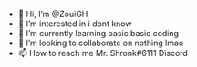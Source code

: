 - 👋 Hi, I’m @ZouiGH
- 👀 I’m interested in i dont know
- 🌱 I’m currently learning basic basic coding
- 💞️ I’m looking to collaborate on nothing lmao
- 📫 How to reach me Mr. Shronk#6111 Discord

<!---
ZouiGH/ZouiGH is a ✨ special ✨ repository because its `README.md` (this file) appears on your GitHub profile.
You can click the Preview link to take a look at your changes.
--->
